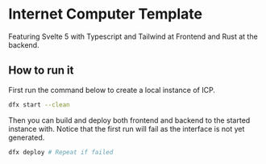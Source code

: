 # Internet Computer Template

Featuring Svelte 5 with Typescript and Tailwind at Frontend and Rust at the backend.

## How to run it

First run the command below to create a local instance of ICP.

```bash
dfx start --clean
```

Then you can build and deploy both frontend and backend to the started instance with.
Notice that the first run will fail as the interface is not yet generated.

```bash
dfx deploy # Repeat if failed
```
